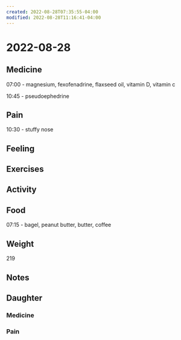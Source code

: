 ```yaml
---
created: 2022-08-28T07:35:55-04:00
modified: 2022-08-28T11:16:41-04:00
---
```


# 2022-08-28

## Medicine

07:00 - magnesium, fexofenadrine, flaxseed oil, vitamin D, vitamin c 

10:45 - pseudoephedrine 

## Pain

10:30 - stuffy nose

## Feeling


## Exercises


## Activity


## Food

07:15 - bagel, peanut butter, butter, coffee

## Weight

219

## Notes


## Daughter


### Medicine


### Pain
